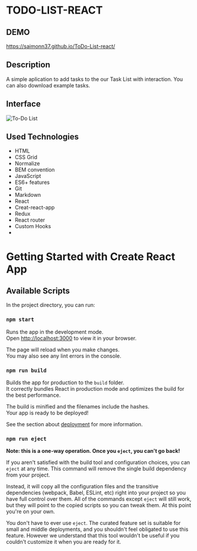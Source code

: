 # TODO-LIST-REACT
## DEMO
https://saimonn37.github.io/ToDo-List-react/
## Description 
A simple aplication to add tasks to the our Task List with interaction. You can also download example tasks.
## Interface 
![To-Do List](https://i.postimg.cc/fRr2g8C1/Zrzut-ekranu-2023-03-15-002444.png)
## Used Technologies
- HTML
- CSS Grid
- Normalize
- BEM convention
- JavaScript
- ES6+ features
- Git
- Markdown
- React
- Creat-react-app
- Redux
- React router
- Custom Hooks
- 

# Getting Started with Create React App

## Available Scripts

In the project directory, you can run:

### `npm start`

Runs the app in the development mode.\
Open [http://localhost:3000](http://localhost:3000) to view it in your browser.

The page will reload when you make changes.\
You may also see any lint errors in the console.

### `npm run build`

Builds the app for production to the `build` folder.\
It correctly bundles React in production mode and optimizes the build for the best performance.

The build is minified and the filenames include the hashes.\
Your app is ready to be deployed!

See the section about [deployment](https://facebook.github.io/create-react-app/docs/deployment) for more information.

### `npm run eject`

**Note: this is a one-way operation. Once you `eject`, you can't go back!**

If you aren't satisfied with the build tool and configuration choices, you can `eject` at any time. This command will remove the single build dependency from your project.

Instead, it will copy all the configuration files and the transitive dependencies (webpack, Babel, ESLint, etc) right into your project so you have full control over them. All of the commands except `eject` will still work, but they will point to the copied scripts so you can tweak them. At this point you're on your own.

You don't have to ever use `eject`. The curated feature set is suitable for small and middle deployments, and you shouldn't feel obligated to use this feature. However we understand that this tool wouldn't be useful if you couldn't customize it when you are ready for it.
